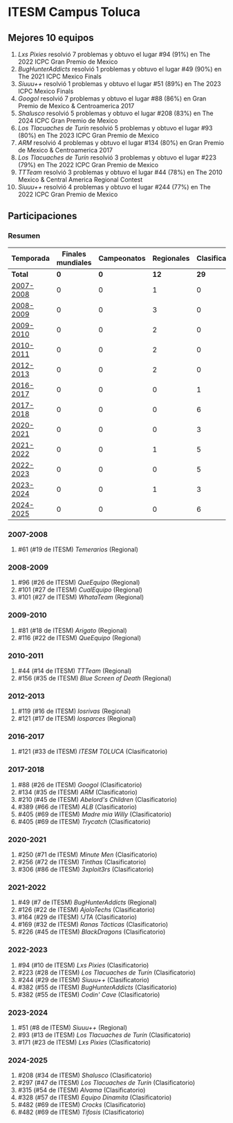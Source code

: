 ---
---

# ITESM Campus Toluca

## Mejores 10 equipos

1. _Lxs Pixies_ resolvió 7 problemas y obtuvo el lugar #94 (91%) en The 2022 ICPC Gran Premio de Mexico
1. _BugHunterAddicts_ resolvió 1 problemas y obtuvo el lugar #49 (90%) en The 2021 ICPC Mexico Finals
1. _Siuuu++_ resolvió 1 problemas y obtuvo el lugar #51 (89%) en The 2023 ICPC Mexico Finals
1. _Googol_ resolvió 7 problemas y obtuvo el lugar #88 (86%) en Gran Premio de Mexico & Centroamerica 2017
1. _Shalusco_ resolvió 5 problemas y obtuvo el lugar #208 (83%) en The 2024 ICPC Gran Premio de Mexico
1. _Los Tlacuaches de Turín_ resolvió 5 problemas y obtuvo el lugar #93 (80%) en The 2023 ICPC Gran Premio de Mexico
1. _ARM_ resolvió 4 problemas y obtuvo el lugar #134 (80%) en Gran Premio de Mexico & Centroamerica 2017
1. _Los Tlacuaches de Turín_ resolvió 3 problemas y obtuvo el lugar #223 (79%) en The 2022 ICPC Gran Premio de Mexico
1. _TTTeam_ resolvió 3 problemas y obtuvo el lugar #44 (78%) en The 2010 Mexico & Central America Regional Contest
1. _Siuuu++_ resolvió 4 problemas y obtuvo el lugar #244 (77%) en The 2022 ICPC Gran Premio de Mexico

## Participaciones

### Resumen

| Temporada | Finales mundiales | Campeonatos | Regionales | Clasificatorios | Equipos |
| --- | --- | --- | --- | --- | --- |
| **Total** | **0** | **0** | **12** | **29** | **39** |
| [2007-2008](#2007-2008) | 0 | 0 | 1 | 0 | 1 |
| [2008-2009](#2008-2009) | 0 | 0 | 3 | 0 | 3 |
| [2009-2010](#2009-2010) | 0 | 0 | 2 | 0 | 2 |
| [2010-2011](#2010-2011) | 0 | 0 | 2 | 0 | 2 |
| [2012-2013](#2012-2013) | 0 | 0 | 2 | 0 | 2 |
| [2016-2017](#2016-2017) | 0 | 0 | 0 | 1 | 1 |
| [2017-2018](#2017-2018) | 0 | 0 | 0 | 6 | 6 |
| [2020-2021](#2020-2021) | 0 | 0 | 0 | 3 | 3 |
| [2021-2022](#2021-2022) | 0 | 0 | 1 | 5 | 5 |
| [2022-2023](#2022-2023) | 0 | 0 | 0 | 5 | 5 |
| [2023-2024](#2023-2024) | 0 | 0 | 1 | 3 | 3 |
| [2024-2025](#2024-2025) | 0 | 0 | 0 | 6 | 6 |

### 2007-2008

1. #61 (#19 de ITESM) _Temerarios_ (Regional)

### 2008-2009

1. #96 (#26 de ITESM) _QueEquipo_ (Regional)
1. #101 (#27 de ITESM) _CualEquipo_ (Regional)
1. #101 (#27 de ITESM) _WhataTeam_ (Regional)

### 2009-2010

1. #81 (#18 de ITESM) _Arigato_ (Regional)
1. #116 (#22 de ITESM) _QueEquipo_ (Regional)

### 2010-2011

1. #44 (#14 de ITESM) _TTTeam_ (Regional)
1. #156 (#35 de ITESM) _Blue Screen of Death_ (Regional)

### 2012-2013

1. #119 (#16 de ITESM) _losrivas_ (Regional)
1. #121 (#17 de ITESM) _losparces_ (Regional)

### 2016-2017

1. #121 (#33 de ITESM) _ITESM TOLUCA_ (Clasificatorio)

### 2017-2018

1. #88 (#26 de ITESM) _Googol_ (Clasificatorio)
1. #134 (#35 de ITESM) _ARM_ (Clasificatorio)
1. #210 (#45 de ITESM) _Abelord's Children_ (Clasificatorio)
1. #389 (#66 de ITESM) _ALB_ (Clasificatorio)
1. #405 (#69 de ITESM) _Madre mia Willy_ (Clasificatorio)
1. #405 (#69 de ITESM) _Trycatch_ (Clasificatorio)

### 2020-2021

1. #250 (#71 de ITESM) _Minute Men_ (Clasificatorio)
1. #256 (#72 de ITESM) _Tinthas_ (Clasificatorio)
1. #306 (#86 de ITESM) _3xploit3rs_ (Clasificatorio)

### 2021-2022

1. #49 (#7 de ITESM) _BugHunterAddicts_ (Regional)
1. #126 (#22 de ITESM) _AjoloTechs_ (Clasificatorio)
1. #164 (#29 de ITESM) _!JTA_ (Clasificatorio)
1. #169 (#32 de ITESM) _Ranas Tácticas_ (Clasificatorio)
1. #226 (#45 de ITESM) _BlackDragons_ (Clasificatorio)

### 2022-2023

1. #94 (#10 de ITESM) _Lxs Pixies_ (Clasificatorio)
1. #223 (#28 de ITESM) _Los Tlacuaches de Turín_ (Clasificatorio)
1. #244 (#29 de ITESM) _Siuuu++_ (Clasificatorio)
1. #382 (#55 de ITESM) _BugHunterAddicts_ (Clasificatorio)
1. #382 (#55 de ITESM) _Codin' Cave_ (Clasificatorio)

### 2023-2024

1. #51 (#8 de ITESM) _Siuuu++_ (Regional)
1. #93 (#13 de ITESM) _Los Tlacuaches de Turín_ (Clasificatorio)
1. #171 (#23 de ITESM) _Lxs Pixies_ (Clasificatorio)

### 2024-2025

1. #208 (#34 de ITESM) _Shalusco_ (Clasificatorio)
1. #297 (#47 de ITESM) _Los Tlacuaches de Turín_ (Clasificatorio)
1. #315 (#54 de ITESM) _Alvama_ (Clasificatorio)
1. #328 (#57 de ITESM) _Equipo Dinamita_ (Clasificatorio)
1. #482 (#69 de ITESM) _Crocks_ (Clasificatorio)
1. #482 (#69 de ITESM) _Tifosis_ (Clasificatorio)



